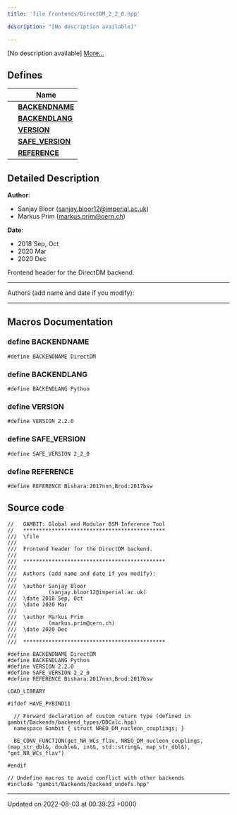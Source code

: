 ```yaml
---
title: 'file frontends/DirectDM_2_2_0.hpp'

description: "[No description available]"

---
```







[No description available] [More...](#detailed-description)

## Defines

|                | Name           |
| -------------- | -------------- |
|  | **[BACKENDNAME](/documentation/code/main/files/directdm__2__2__0_8hpp/#define-backendname)**  |
|  | **[BACKENDLANG](/documentation/code/main/files/directdm__2__2__0_8hpp/#define-backendlang)**  |
|  | **[VERSION](/documentation/code/main/files/directdm__2__2__0_8hpp/#define-version)**  |
|  | **[SAFE_VERSION](/documentation/code/main/files/directdm__2__2__0_8hpp/#define-safe-version)**  |
|  | **[REFERENCE](/documentation/code/main/files/directdm__2__2__0_8hpp/#define-reference)**  |

## Detailed Description


**Author**: 

  * Sanjay Bloor ([sanjay.bloor12@imperial.ac.uk](mailto:sanjay.bloor12@imperial.ac.uk)) 
  * Markus Prim ([markus.prim@cern.ch](mailto:markus.prim@cern.ch)) 


**Date**: 

  * 2018 Sep, Oct 
  * 2020 Mar
  * 2020 Dec


Frontend header for the DirectDM backend.



------------------

Authors (add name and date if you modify):



------------------




## Macros Documentation

### define BACKENDNAME

```
#define BACKENDNAME DirectDM
```


### define BACKENDLANG

```
#define BACKENDLANG Python
```


### define VERSION

```
#define VERSION 2.2.0
```


### define SAFE_VERSION

```
#define SAFE_VERSION 2_2_0
```


### define REFERENCE

```
#define REFERENCE Bishara:2017nnn,Brod:2017bsw
```


## Source code

```
//   GAMBIT: Global and Modular BSM Inference Tool
//   *********************************************
///  \file
///
///  Frontend header for the DirectDM backend.
///
///  *********************************************
///
///  Authors (add name and date if you modify):
///
///  \author Sanjay Bloor
///          (sanjay.bloor12@imperial.ac.uk)
///  \date 2018 Sep, Oct
///  \date 2020 Mar
///
///  \author Markus Prim
///          (markus.prim@cern.ch)
///  \date 2020 Dec
///
///  *********************************************

#define BACKENDNAME DirectDM
#define BACKENDLANG Python
#define VERSION 2.2.0
#define SAFE_VERSION 2_2_0
#define REFERENCE Bishara:2017nnn,Brod:2017bsw

LOAD_LIBRARY

#ifdef HAVE_PYBIND11

  // Forward declaration of custom return type (defined in gambit/Backends/backend_types/DDCalc.hpp)
  namespace Gambit { struct NREO_DM_nucleon_couplings; }

  BE_CONV_FUNCTION(get_NR_WCs_flav, NREO_DM_nucleon_couplings, (map_str_dbl&, double&, int&, std::string&, map_str_dbl&), "get_NR_WCs_flav")

#endif 

// Undefine macros to avoid conflict with other backends
#include "gambit/Backends/backend_undefs.hpp"
```


-------------------------------

Updated on 2022-08-03 at 00:39:23 +0000
